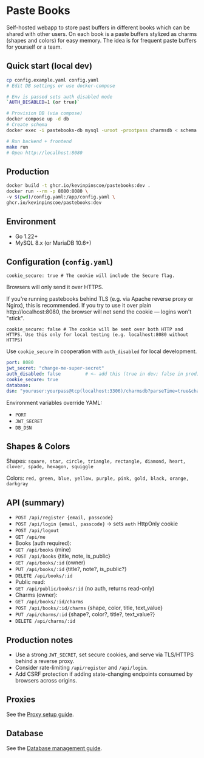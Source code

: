 # Paste Books

Self-hosted webapp to store past buffers in different
books which can be shared with other users. On each book
is a paste buffers stylized as charms (shapes and colors)
for easy memory. The idea is for frequent paste buffers
for yourself or a team.

## Quick start (local dev)
```bash
cp config.example.yaml config.yaml
# Edit DB settings or use docker-compose

# Env is passed sets auth disabled mode
`AUTH_DISABLED=1 (or true)`

# Provision DB (via compose)
docker compose up -d db
# Create schema
docker exec -i pastebooks-db mysql -uroot -prootpass charmsdb < schema.sql

# Run backend + frontend
make run
# Open http://localhost:8080
```

## Production
```bash
docker build -t ghcr.io/kevinpinscoe/pastebooks:dev .
docker run --rm -p 8080:8080 \
-v $(pwd)/config.yaml:/app/config.yaml \
ghcr.io/kevinpinscoe/pastebooks:dev
```

## Environment
- Go 1.22+
- MySQL 8.x (or MariaDB 10.6+)

## Configuration (`config.yaml`)

`cookie_secure: true # The cookie will include the Secure flag.`

Browsers will only send it over HTTPS.

If you're running pastebooks behind TLS (e.g. via Apache reverse proxy or Nginx), this is recommended. If you try to use it over plain http://localhost:8080, the browser will not send the cookie — logins won't "stick".

`cookie_secure: false # The cookie will be sent over both HTTP and HTTPS. Use this only for local testing (e.g. localhost:8080 without HTTPS)`

Use `cookie_secure` in cooperation with `auth_disabled` for local development.

```yaml
port: 8080
jwt_secret: "change-me-super-secret"
auth_disabled: false         # <— add this (true in dev; false in prod)
cookie_secure: true
database:
dsn: "youruser:yourpass@tcp(localhost:3306)/charmsdb?parseTime=true&charset=utf8mb4"
```
Environment variables override YAML:
- `PORT`
- `JWT_SECRET`
- `DB_DSN`


## Shapes & Colors
Shapes: `square, star, circle, triangle, rectangle, diamond, heart, clover, spade, hexagon, squiggle`


Colors: `red, green, blue, yellow, purple, pink, gold, black, orange, darkgray`


## API (summary)
- `POST /api/register {email, passcode}`
- `POST /api/login {email, passcode}` → sets `auth` HttpOnly cookie
- `POST /api/logout`
- `GET /api/me`
- Books (auth required):
- `GET /api/books` (mine)
- `POST /api/books` {title, note, is_public}
- `GET /api/books/:id` (owner)
- `PUT /api/books/:id` {title?, note?, is_public?}
- `DELETE /api/books/:id`
- Public read:
- `GET /api/public/books/:id` (no auth, returns read-only)
- Charms (owner):
- `GET /api/books/:id/charms`
- `POST /api/books/:id/charms` {shape, color, title, text_value}
- `PUT /api/charms/:id` {shape?, color?, title?, text_value?}
- `DELETE /api/charms/:id`


## Production notes
- Use a strong `JWT_SECRET`, set secure cookies, and serve via TLS/HTTPS behind a reverse proxy.
- Consider rate-limiting `/api/register` and `/api/login`.
- Add CSRF protection if adding state-changing endpoints consumed by browsers across origins.

## Proxies

See the [Proxy setup guide](./proxy.md).

## Database

See the [Database management guide](./database.md).